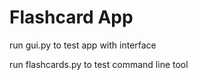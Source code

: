 # Flashcard App

run gui.py to test app with interface


run flashcards.py to test command line tool 
